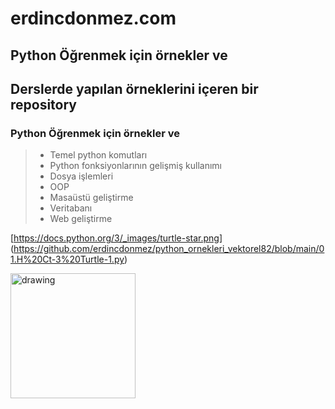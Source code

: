 # erdincdonmez.com
## Python Öğrenmek için örnekler ve
## Derslerde yapılan örneklerini içeren bir repository

### Python Öğrenmek için örnekler ve
> - Temel python komutları
> - Python fonksiyonlarının gelişmiş kullanımı
> - Dosya işlemleri
> - OOP
> - Masaüstü geliştirme
> - Veritabanı
> - Web geliştirme

[https://docs.python.org/3/_images/turtle-star.png] (https://github.com/erdincdonmez/python_ornekleri_vektorel82/blob/main/01.H%20Ct-3%20Turtle-1.py) 

<img src="https://res.cloudinary.com/practicaldev/image/fetch/s--hP4lyhKY--/c_imagga_scale,f_auto,fl_progressive,h_900,q_auto,w_1600/https://dev-to-uploads.s3.amazonaws.com/i/u4xk1bxw4jp9py47qpv3.png" alt="drawing" width="200"/>
